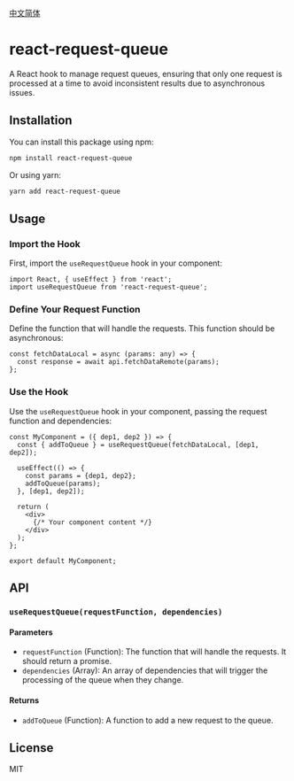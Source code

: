 [中文简体](./README-zh.md)

# react-request-queue

A React hook to manage request queues, ensuring that only one request is processed at a time to avoid inconsistent results due to asynchronous issues.

## Installation

You can install this package using npm:

```sh
npm install react-request-queue
```

Or using yarn:

```sh
yarn add react-request-queue
```

## Usage

### Import the Hook

First, import the `useRequestQueue` hook in your component:

```tsx
import React, { useEffect } from 'react';
import useRequestQueue from 'react-request-queue';
```

### Define Your Request Function

Define the function that will handle the requests. This function should be asynchronous:

```tsx
const fetchDataLocal = async (params: any) => {
  const response = await api.fetchDataRemote(params);
};
```

### Use the Hook

Use the `useRequestQueue` hook in your component, passing the request function and dependencies:

```tsx
const MyComponent = ({ dep1, dep2 }) => {
  const { addToQueue } = useRequestQueue(fetchDataLocal, [dep1, dep2]);

  useEffect(() => {
    const params = {dep1, dep2};
    addToQueue(params);
  }, [dep1, dep2]);

  return (
    <div>
      {/* Your component content */}
    </div>
  );
};

export default MyComponent;
```

## API

### `useRequestQueue(requestFunction, dependencies)`

#### Parameters

- `requestFunction` (Function): The function that will handle the requests. It should return a promise.
- `dependencies` (Array): An array of dependencies that will trigger the processing of the queue when they change.

#### Returns

- `addToQueue` (Function): A function to add a new request to the queue.

## License

MIT